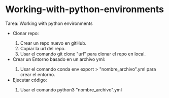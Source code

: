 # Working-with-python-environments
Tarea: Working with python environments
<ul>
	<li>Clonar repo:</li>
	<ol>
	<li>Crear un repo nuevo en gitHub.</li>
	<li>Copiar la url del repo.</li>
	<li>Usar el comando git clone "url" para clonar el repo en local.</li>
	</ol>
<li>Crear un Entorno basado en un archivo yml:</li>
	<ol>
	<li>Usar el comando conda env export > "nombre_archivo".yml para crear el entorno.</li>
	</ol>
<li>Ejecutar código:</li>
	<ol>
	<li>Usar el comando python3 "nombre_archivo".yml</li>
	</ol>
</ul>

